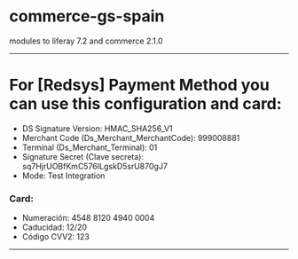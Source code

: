 # commerce-gs-spain

modules to liferay 7.2 and commerce 2.1.0

_______________________________________________________________________________________________________
# For [Redsys] Payment Method you can use this configuration and card:

 - DS Signature Version: HMAC_SHA256_V1
 - Merchant Code (Ds_Merchant_MerchantCode): 999008881
 - Terminal (Ds_Merchant_Terminal): 01
 - Signature Secret (Clave secreta): sq7HjrUOBfKmC576ILgskD5srU870gJ7
 - Mode: Test Integration

### Card:
 - Numeración: 4548 8120 4940 0004
 - Caducidad: 12/20
 - Código CVV2: 123
_______________________________________________________________________________________________________


